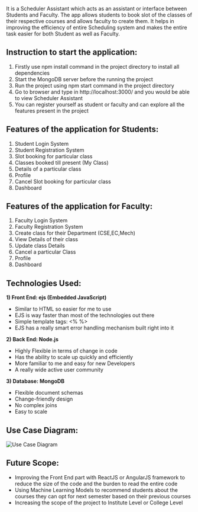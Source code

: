 It is a Scheduler Assistant which acts as an assistant or interface between Students and Faculty. The app allows students to book slot of the classes of their respective courses and allows faculty to create them. It helps in improving the efficiency of entire Scheduling system and makes the entire task easier for both Student as well as Faculty.

## Instruction to start the application:
1) Firstly use npm install command in the project directory to install all dependencies
2) Start the MongoDB server before the running the project
3) Run the project using npm start command in the project directory
4) Go to browser and type in http://localhost:3000/ and you would be able to view Scheduler Assistant
5) You can register yourself as student or faculty and can explore all the features present in the project


## Features of the application for Students:
1) Student Login System
2) Student Registration System
3) Slot booking for particular class
4) Classes booked till present (My Class)
5) Details of a particular class
6) Profile
7) Cancel Slot booking for particular class
8) Dashboard


## Features of the application for Faculty:
1) Faculty Login System
2) Faculty Registration System
3) Create class for their Department (CSE,EC,Mech)
4) View Details of their class
5) Update class Details
6) Cancel a particular Class
7) Profile
8) Dashboard


## Technologies Used:
**1) Front End: ejs (Embedded JavaScript)** 
- Similar to HTML so easier for me to use
- EJS is way faster than most of the technologies out there
- Simple template tags: <% %>
- EJS has a really smart error handling mechanism built right into it


**2) Back End: Node.js** 
- Highly Flexible in terms of change in code
- Has the ability to scale up quickly and efficiently
- More familiar to me and easy for new Developers
- A really wide active user community


**3) Database: MongoDB** 
- Flexible document schemas
- Change-friendly design
- No complex joins
- Easy to scale


## Use Case Diagram:

![Use Case Diagram](https://github.com/AnkitKaul/Microsoft_Engage/blob/main/src/public/UseCase.jpg)

## Future Scope:
- Improving the Front End part with ReactJS or AngularJS framework to reduce the size of the code and the burden to read the entire code
- Using Machine Learning Models to recommend students about the courses they can opt for next semester based on their previous courses
- Increasing the scope of the project to Institute Level or College Level 
